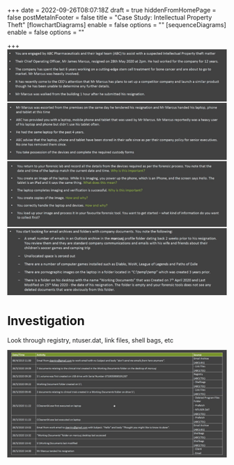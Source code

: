 +++
date = 2022-09-26T08:07:18Z
draft = true
hiddenFromHomePage = false
postMetaInFooter = false
title = "Case Study: Intellectual Property Theft"
[flowchartDiagrams]
enable = false
options = ""
[sequenceDiagrams]
enable = false
options = ""

+++
![](/uploads/snipaste_2022-09-26_18-09-30.jpg)  
![](/uploads/snipaste_2022-09-26_18-13-55.jpg)  
![](/uploads/snipaste_2022-09-26_18-19-04.jpg)  
![](/uploads/snipaste_2022-09-26_18-38-29.jpg)

# Investigation

Look through registry, ntuser.dat, link files, shell bags, etc

![](/uploads/snipaste_2022-09-26_19-36-57.jpg)